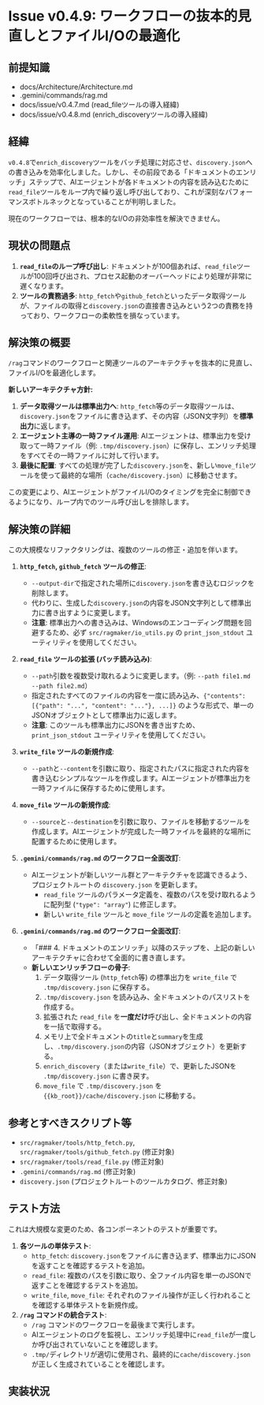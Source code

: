 # Issue v0.4.9: ワークフローの抜本的見直しとファイルI/Oの最適化

## 前提知識
- docs/Architecture/Architecture.md
- .gemini/commands/rag.md
- docs/issue/v0.4.7.md (read_fileツールの導入経緯)
- docs/issue/v0.4.8.md (enrich_discoveryツールの導入経緯)

## 経緯
`v0.4.8`で`enrich_discovery`ツールをバッチ処理に対応させ、`discovery.json`への書き込みを効率化しました。しかし、その前段である「ドキュメントのエンリッチ」ステップで、AIエージェントが各ドキュメントの内容を読み込むために`read_file`ツールをループ内で繰り返し呼び出しており、これが深刻なパフォーマンスボトルネックとなっていることが判明しました。

現在のワークフローでは、根本的なI/Oの非効率性を解決できません。

## 現状の問題点
1.  **`read_file`のループ呼び出し**: ドキュメントが100個あれば、`read_file`ツールが100回呼び出され、プロセス起動のオーバーヘッドにより処理が非常に遅くなります。
2.  **ツールの責務過多**: `http_fetch`や`github_fetch`といったデータ取得ツールが、ファイルの取得と`discovery.json`の直接書き込みという2つの責務を持っており、ワークフローの柔軟性を損なっています。

## 解決策の概要
`/rag`コマンドのワークフローと関連ツールのアーキテクチャを抜本的に見直し、ファイルI/Oを最適化します。

**新しいアーキテクチャ方針:**
1.  **データ取得ツールは標準出力へ**: `http_fetch`等のデータ取得ツールは、`discovery.json`をファイルに書き込まず、その内容（JSON文字列）を**標準出力**に返します。
2.  **エージェント主導の一時ファイル運用**: AIエージェントは、標準出力を受け取って一時ファイル（例: `.tmp/discovery.json`）に保存し、エンリッチ処理をすべてその一時ファイルに対して行います。
3.  **最後に配置**: すべての処理が完了した`discovery.json`を、新しい`move_file`ツールを使って最終的な場所（`cache/discovery.json`）に移動させます。

この変更により、AIエージェントがファイルI/Oのタイミングを完全に制御できるようになり、ループ内でのツール呼び出しを排除します。

## 解決策の詳細
この大規模なリファクタリングは、複数のツールの修正・追加を伴います。

1.  **`http_fetch`, `github_fetch` ツールの修正**:
    -   `--output-dir`で指定された場所に`discovery.json`を書き込むロジックを削除します。
    -   代わりに、生成した`discovery.json`の内容をJSON文字列として標準出力に書き出すように変更します。
    -   **注意**: 標準出力への書き込みは、Windowsのエンコーディング問題を回避するため、必ず `src/ragmaker/io_utils.py` の `print_json_stdout` ユーティリティを使用してください。

2.  **`read_file` ツールの拡張 (バッチ読み込み)**:
    -   `--path`引数を複数受け取れるように変更します。（例: `--path file1.md --path file2.md`）
    -   指定されたすべてのファイルの内容を一度に読み込み、`{"contents": [{"path": "...", "content": "..."}, ...]}` のような形式で、単一のJSONオブジェクトとして標準出力に返します。
    -   **注意**: このツールも標準出力にJSONを書き出すため、`print_json_stdout` ユーティリティを使用してください。

3.  **`write_file` ツールの新規作成**:
    -   `--path`と`--content`を引数に取り、指定されたパスに指定された内容を書き込むシンプルなツールを作成します。AIエージェントが標準出力を一時ファイルに保存するために使用します。

4.  **`move_file` ツールの新規作成**:
    -   `--source`と`--destination`を引数に取り、ファイルを移動するツールを作成します。AIエージェントが完成した一時ファイルを最終的な場所に配置するために使用します。

5.  **`.gemini/commands/rag.md` のワークフロー全面改訂**:
    -   AIエージェントが新しいツール群とアーキテクチャを認識できるよう、プロジェクトルートの `discovery.json` を更新します。
        -   `read_file` ツールのパラメータ定義を、複数のパスを受け取れるように配列型 (`"type": "array"`) に修正します。
        -   新しい `write_file` ツールと `move_file` ツールの定義を追加します。

6.  **`.gemini/commands/rag.md` のワークフロー全面改訂**:
    -   「### 4. ドキュメントのエンリッチ」以降のステップを、上記の新しいアーキテクチャに合わせて全面的に書き直します。
    -   **新しいエンリッチフローの骨子**:
        1.  データ取得ツール (`http_fetch`等) の標準出力を `write_file` で `.tmp/discovery.json` に保存する。
        2.  `.tmp/discovery.json` を読み込み、全ドキュメントのパスリストを作成する。
        3.  拡張された `read_file` を**一度だけ**呼び出し、全ドキュメントの内容を一括で取得する。
        4.  メモリ上で全ドキュメントの`title`と`summary`を生成し、`.tmp/discovery.json`の内容（JSONオブジェクト）を更新する。
        5.  `enrich_discovery`（または`write_file`）で、更新したJSONを `.tmp/discovery.json` に書き戻す。
        6.  `move_file` で `.tmp/discovery.json` を `{{kb_root}}/cache/discovery.json` に移動する。

## 参考とすべきスクリプト等
- `src/ragmaker/tools/http_fetch.py`, `src/ragmaker/tools/github_fetch.py` (修正対象)
- `src/ragmaker/tools/read_file.py` (修正対象)
- `.gemini/commands/rag.md` (修正対象)
- `discovery.json` (プロジェクトルートのツールカタログ、修正対象)

## テスト方法
これは大規模な変更のため、各コンポーネントのテストが重要です。

1.  **各ツールの単体テスト**:
    -   `http_fetch`: `discovery.json`をファイルに書き込まず、標準出力にJSONを返すことを確認するテストを追加。
    -   `read_file`: 複数のパスを引数に取り、全ファイル内容を単一のJSONで返すことを確認するテストを追加。
    -   `write_file`, `move_file`: それぞれのファイル操作が正しく行われることを確認する単体テストを新規作成。
2.  **`/rag` コマンドの統合テスト**:
    -   `/rag` コマンドのワークフローを最後まで実行します。
    -   AIエージェントのログを監視し、エンリッチ処理中に`read_file`が一度しか呼び出されていないことを確認します。
    -   `.tmp/`ディレクトリが適切に使用され、最終的に`cache/discovery.json`が正しく生成されていることを確認します。

## 実装状況